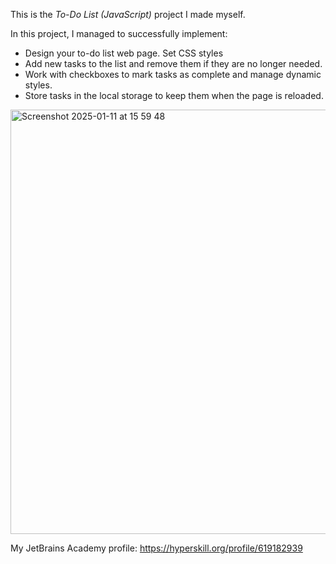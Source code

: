 This is the *To-Do List (JavaScript)* project I made myself.

In this project, I managed to successfully implement:
- Design your to-do list web page. Set CSS styles
- Add new tasks to the list and remove them if they are no longer needed.
- Work with checkboxes to mark tasks as complete and manage dynamic styles.
- Store tasks in the local storage to keep them when the page is reloaded.

<img width="679" alt="Screenshot 2025-01-11 at 15 59 48" src="https://github.com/user-attachments/assets/f807350d-7973-4cb9-8006-6da340b3943e" />

My JetBrains Academy profile: https://hyperskill.org/profile/619182939
